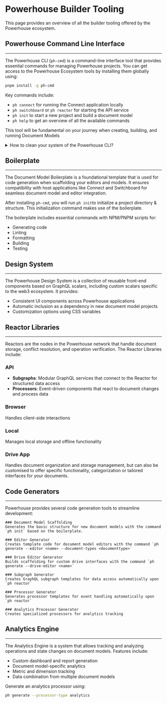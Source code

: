 # Powerhouse Builder Tooling

This page provides an overview of all the builder tooling offered by the Powerhouse ecosystem.

## Powerhouse Command Line Interface
___

The Powerhouse CLI (`ph-cmd`) is a command-line interface tool that provides essential commands for managing Powerhouse projects. You can get access to the Powerhouse Ecosystem tools by installing them globally using:
```bash
pnpm install -g ph-cmd
``` 

Key commands include:
- `ph connect` for running the Connect application locally
- `ph switchboard` or `ph reactor` for starting the API service
- `ph init` to start a new project and build a document model
- `ph help` to get an overview of all the available commands

This tool will be fundamental on your journey when creating, building, and running Document Models

<details>

<summary> How to clean your system of the Powerhouse CLI?</summary>

## Cleaning and Updating ph-cmd

If you need to perform a clean reinstallation of the Powerhouse CLI (`ph-cmd`), follow these steps:

1. First, uninstall the global ph-cmd package:
```bash
pnpm uninstall -g ph-cmd
```

2. Remove the Powerhouse configuration directory:
```bash
rm -rf ~/.ph
```

3. Reinstall the CLI tool (choose one):
```bash
# For the stable version
pnpm install -g ph-cmd

# For the staging version
pnpm install -g ph-cmd@staging

# For a specific version
pnpm install -g ph-cmd@<version>
```

This process ensures a clean slate by removing both the CLI tool and its configuration files before installing the desired version. It's particularly useful when:
- Troubleshooting CLI issues
- Upgrading to a new version
- Switching between stable and staging versions
- Resolving configuration conflicts 			

</details>



## Boilerplate
___
The Document Model Boilerplate is a foundational template that is used for code generation when scaffolding your editors and models. It ensures compatibility with host applications like Connect and Switchboard for seamless document model and editor integration. 

After installing `ph-cmd`, you will run `ph init`to initialize a project directory & structure. This initialization command makes use of the boilerplate. 

The boilerplate includes essential commands with NPM/PNPM scripts for:
- Generating code
- Linting
- Formatting
- Building
- Testing

## Design System
___
The Powerhouse Design System is a collection of reusable front-end components based on GraphQL scalars, including custom scalars specific to the web3 ecosystem. It provides:
- Consistent UI components across Powerhouse applications
- Automatic inclusion as a dependency in new document model projects
- Customization options using CSS variables

## Reactor Libraries
___
Reactors are the nodes in the Powerhouse network that handle document storage, conflict resolution, and operation verification. 
The Reactor Libraries include:

### API
- **Subgraphs**: Modular GraphQL services that connect to the Reactor for structured data access
- **Processors**: Event-driven components that react to document changes and process data

### Browser
Handles client-side interactions

### Local
Manages local storage and offline functionality

### Drive App
Handles document organization and storage management, but can also be customised to offer specific functionality, categorization or tailored interfaces for your documents. 

## Code Generators
___
Powerhouse provides several code generation tools to streamline development:

    ### Document Model Scaffolding
    Generates the basic structure for new document models with the command `ph init` based on the boilerplate. 

    ### Editor Generator
    Creates template code for document model editors with the command `ph generate --editor <name> --document-types <documenttype>`

    ### Drive Editor Generator
    Builds scaffolding for custom drive interfaces with the command `ph generate --drive-editor <name>`

    ### Subgraph Generator
    Creates GraphQL subgraph templates for data access automatically upon `ph reactor`

    ### Processor Generator
    Generates processor templates for event handling automatically upon `ph reactor`

    ### Analytics Processor Generator
    Creates specialized processors for analytics tracking

## Analytics Engine
___
The Analytics Engine is a system that allows tracking and analyzing operations and state changes on document models. Features include:
- Custom dashboard and report generation
- Document model-specific analytics
- Metric and dimension tracking
- Data combination from multiple document models

Generate an analytics processor using:
```bash
ph generate --processor-type analytics
```